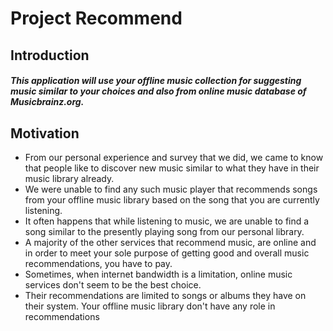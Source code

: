 # Project Recommend

## Introduction
##### This application will use your offline music collection for suggesting music similar to your choices and also from online music database of Musicbrainz.org.

## Motivation
- From our personal experience and survey that we did, we came to know that people like to discover
new music similar to what they have in their music library already.
- We were unable to find any such music player that recommends songs from your offline music library based on the song that you are currently listening.
- It often happens that while listening to music, we are unable to find a song similar to the presently playing song from our personal library.
- A majority of the other services that recommend music, are online and in order to meet your sole purpose of getting good and overall music recommendations, you have to pay.
- Sometimes, when internet bandwidth is a limitation, online music services don't seem to be the best choice.
- Their recommendations are limited to songs or albums they have on their system.
Your offline music library don't have any role in recommendations
